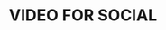 ---
title: VIDEO FOR SOCIAL
category: Video-editor
description: FireClip is a web application that allows you to create and edit highlights videos from live or recent programming, allowing content creators to publish and distribute content either on social media or their own video platforms.
client: Convergente SPA
platform: TV
agency: NED
role: VIDEO EDITOR
problem: The tool had an inefficient interface and was limited to only basic editing functions.
goal: Create different stages of product development by gradually adding new features. The design was created to be used as a basis for the development of the next 3 years of the software.

logourl: /assets/img/logo/tm-logo.png
featureimg: /assets/img/2020/tm/cover.png
folderurl: /assets/img/pro/tm
# 	- https://www.facebook.com/watch/?v=564315950781361&t=0
# 	- https://www.facebook.com/watch/?v=1261434754048903&t=0
# 	- https://www.facebook.com/watch/?v=1540706666068335&t=1
demolink: https://www.facebook.com/116113605078452/videos/564315950781361
facebookId:
  -
    video: "1540706666068335"
  -
    video: "1261434754048903"
  -
    video: "564315950781361"
---
